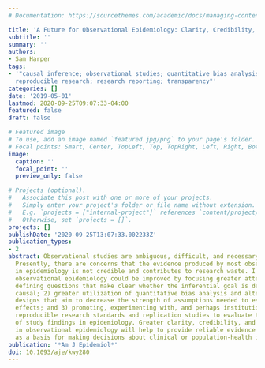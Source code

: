 ```yaml
---
# Documentation: https://sourcethemes.com/academic/docs/managing-content/

title: 'A Future for Observational Epidemiology: Clarity, Credibility, Transparency'
subtitle: ''
summary: ''
authors:
- Sam Harper
tags:
- '"causal inference; observational studies; quantitative bias analysis; quasi-experiments;
  reproducible research; research reporting; transparency"'
categories: []
date: '2019-05-01'
lastmod: 2020-09-25T09:07:33-04:00
featured: false
draft: false

# Featured image
# To use, add an image named `featured.jpg/png` to your page's folder.
# Focal points: Smart, Center, TopLeft, Top, TopRight, Left, Right, BottomLeft, Bottom, BottomRight.
image:
  caption: ''
  focal_point: ''
  preview_only: false

# Projects (optional).
#   Associate this post with one or more of your projects.
#   Simply enter your project's folder or file name without extension.
#   E.g. `projects = ["internal-project"]` references `content/project/deep-learning/index.md`.
#   Otherwise, set `projects = []`.
projects: []
publishDate: '2020-09-25T13:07:33.002233Z'
publication_types:
- 2
abstract: Observational studies are ambiguous, difficult, and necessary for epidemiology.
  Presently, there are concerns that the evidence produced by most observational studies
  in epidemiology is not credible and contributes to research waste. I argue that
  observational epidemiology could be improved by focusing greater attention on 1)
  defining questions that make clear whether the inferential goal is descriptive or
  causal; 2) greater utilization of quantitative bias analysis and alternative research
  designs that aim to decrease the strength of assumptions needed to estimate causal
  effects; and 3) promoting, experimenting with, and perhaps institutionalizing both
  reproducible research standards and replication studies to evaluate the fragility
  of study findings in epidemiology. Greater clarity, credibility, and transparency
  in observational epidemiology will help to provide reliable evidence that can serve
  as a basis for making decisions about clinical or population-health interventions.
publication: '*Am J Epidemiol*'
doi: 10.1093/aje/kwy280
---
```

